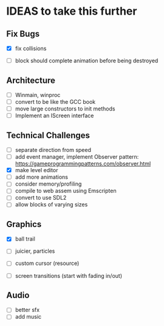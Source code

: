 # IDEAS to take this further

## Fix Bugs
- [x] fix collisions
- [ ] block should complete animation before being destroyed


## Architecture
- [ ] Winmain, winproc
- [ ] convert to be like the GCC book
- [ ] move large constructors to init methods
- [ ] Implement an IScreen interface

## Technical Challenges
- [ ] separate direction from speed
- [ ] add event manager, implement Observer pattern: https://gameprogrammingpatterns.com/observer.html
- [X] make level editor
- [ ] add more animations
- [ ] consider memory/profiling
- [ ] compile to web assem using Emscripten
- [ ] convert to use SDL2
- [ ] allow blocks of varying sizes

## Graphics
- [x] ball trail
- [ ] juicier, particles
- [ ] custom cursor (resource)
- [ ] screen transitions (start with fading in/out)


## Audio
- [ ] better sfx
- [ ] add music